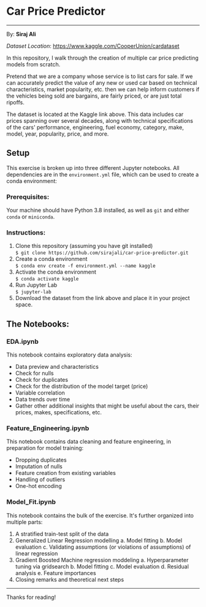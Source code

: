 # Car Price Predictor
---
By: **Siraj Ali**

*Dataset Location*: https://www.kaggle.com/CooperUnion/cardataset

In this repository, I walk through the creation of multiple car price predicting models from scratch.

Pretend that we are a company whose service is to list cars for sale. If we can accurately predict the value of any new or used car based on technical characteristics, market popularity, etc. then we can help inform customers if the vehicles being sold are bargains, are fairly priced, or are just total ripoffs.

The dataset is located at the Kaggle link above. This data includes car prices spanning over several decades, along with technical specifications of the cars' performance, engineering, fuel economy, category, make, model, year, popularity, price, and more.

## Setup

This exercise is broken up into three different Jupyter notebooks. All dependencies are in the `environment.yml` file, which can be used to create a conda environment:

### Prerequisites:
Your machine should have Python 3.8 installed, as well as `git` and either `conda` or `miniconda`.

### Instructions:

1. Clone this repository (assuming you have git installed)  
```$ git clone https://github.com/sirajali/car-price-predictor.git```
2. Create a conda environment  
```$ conda env create -f environment.yml --name kaggle```
3. Activate the conda environment  
```$ conda activate kaggle```
4. Run Jupyter Lab  
```$ jupyter-lab```
5. Download the dataset from the link above and place it in your project space.  

## The Notebooks:

### EDA.ipynb

This notebook contains exploratory data analysis:
* Data preview and characteristics
* Check for nulls
* Check for duplicates
* Check for the distribution of the model target (price)
* Variable correlation
* Data trends over time
* Gather other additional insights that might be useful about the cars, their prices, makes, specifications, etc.

### Feature_Engineering.ipynb

This notebook contains data cleaning and feature engineering, in preparation for model training:
* Dropping duplicates
* Imputation of nulls
* Feature creation from existing variables
* Handling of outliers
* One-hot encoding

### Model_Fit.ipynb

This notebook contains the bulk of the exercise. It's further organized into multiple parts:

1. A stratified train-test split of the data
2. Generalized Linear Regression modelling
  a. Model fitting
  b. Model evaluation
  c. Validating assumptions (or violations of assumptions) of linear regression
3. Gradient Boosted Machine regression moddeling
  a. Hyperparameter tuning via gridsearch
  b. Model fitting
  c. Model evaluation
  d. Residual analysis
  e. Feature importances
4. Closing remarks and theoretical next steps

---

Thanks for reading!